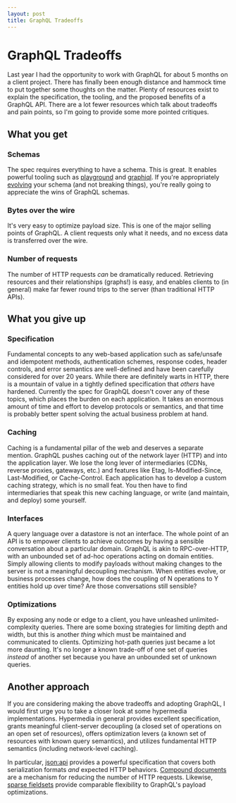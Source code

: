```yaml
---
layout: post
title: GraphQL Tradeoffs
---
```


# GraphQL Tradeoffs

Last year I had the opportunity to work with GraphQL for about 5 months on a
client project. There has finally been enough distance and hammock time to put
together some thoughts on the matter. Plenty of resources exist to explain the
specification, the tooling, and the proposed benefits of a GraphQL API. There
are a lot fewer resources which talk about tradeoffs and pain points, so I'm
going to provide some more pointed critiques.

## What you get

### Schemas
The spec requires everything to have a schema. This is great. It enables
powerful tooling such as
[playground](https://github.com/prismagraphql/graphql-playground) and
[graphiql](https://github.com/graphql/graphiql). If you're appropriately
[evolving](http://blog.datomic.com/2017/01/the-ten-rules-of-schema-growth.html)
your schema (and not breaking things), you're really going to appreciate the
wins of GraphQL schemas.

### Bytes over the wire
It's very easy to optimize payload size. This is one of the major selling points
of GraphQL. A client requests only what it needs, and no excess data is
transferred over the wire.

### Number of requests
The number of HTTP requests _can_ be dramatically reduced. Retrieving resources
and their relationships (graphs!) is easy, and enables clients to (in general)
make far fewer round trips to the server (than traditional HTTP APIs).

## What you give up

### Specification
Fundamental concepts to any web-based application such as safe/unsafe and
idempotent methods, authentication schemes, response codes, header controls, and
error semantics are well-defined and have been carefully considered for over 20
years. While there are definitely warts in HTTP, there is a mountain of value in
a tightly defined specification that _others_ have hardened. Currently the spec
for GraphQL doesn't cover any of these topics, which places the burden on each
application. It takes an enormous amount of time and effort to develop protocols
or semantics, and that time is probably better spent solving the actual business
problem at hand.

### Caching
Caching is a fundamental pillar of the web and deserves a separate mention.
GraphQL pushes caching out of the network layer (HTTP) and into the application
layer. We lose the long lever of intermediaries (CDNs, reverse proxies,
gateways, etc.) and features like Etag, Is-Modified-Since, Last-Modified, or
Cache-Control. Each application has to develop a custom caching strategy, which
is no small feat. You then have to find intermediaries that speak this new
caching language, or write (and maintain, and deploy) some yourself.

### Interfaces
A query language over a datastore is not an interface. The whole point of an API
is to empower clients to achieve outcomes by having a sensible conversation
about a particular domain. GraphQL is akin to RPC-over-HTTP, with an unbounded
set of ad-hoc operations acting on domain entities. Simply allowing clients to
modify payloads without making changes to the server is not a meaningful
decoupling mechanism. When entities evolve, or business processes change, how
does the coupling of N operations to Y entities hold up over time? Are those
conversations still sensible?

### Optimizations
By exposing any node or edge to a client, you have unleashed
unlimited-complexity queries. There are some boxing strategies for limiting
depth and width, but this is another _thing_ which must be maintained and
communicated to clients. Optimizing hot-path queries just became a lot more
daunting. It's no longer a known trade-off of one set of queries _instead_ of
another set because you have an unbounded set of unknown queries.

## Another approach

If you are considering making the above tradeoffs and adopting GraphQL, I would
first urge you to take a closer look at some hypermedia implementations.
Hypermedia in general provides excellent specification, grants meaningful
client-server decoupling (a closed set of operations on an open set of
resources), offers optimization levers (a known set of resources with known
query semantics), and utilizes fundamental HTTP semantics (including
network-level caching).

In particular, [json:api](https://jsonapi.org/) provides a powerful
specification that covers both serialization formats _and_ expected HTTP
behaviors. [Compound
documents](https://jsonapi.org/format/#document-compound-documents) are a
mechanism for reducing the number of HTTP requests. Likewise, [sparse
fieldsets](https://jsonapi.org/format/#fetching-sparse-fieldsets) provide
comparable flexibility to GraphQL's payload optimizations.

